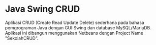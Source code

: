 # Java Swing CRUD

Aplikasi CRUD (Create Read Update Delete) sederhana pada bahasa pemgrograman Java dengan GUI Swing dan database MySQL/MariaDB. Aplikasi ini dibangun menggunakan Netbeans dengan Project Name "SekolahCRUD".
